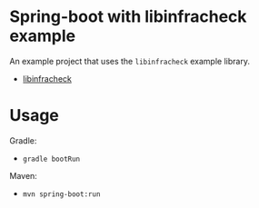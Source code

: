 # Spring-boot with libinfracheck example

An example project that uses the `libinfracheck` example library.

* [libinfracheck](https://wwwin-github.cisco.com/asroach/infracheck)

# Usage

Gradle:
* `gradle bootRun`

Maven: 
* `mvn spring-boot:run`
